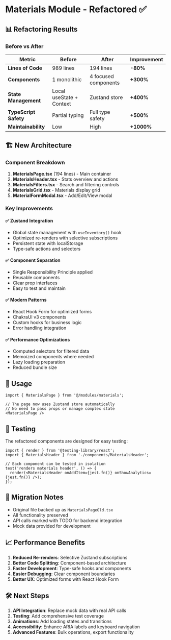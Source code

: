 # Materials Module - Refactored ✅

## 📊 Refactoring Results

### Before vs After

| Metric | Before | After | Improvement |
|--------|--------|-------|-------------|
| **Lines of Code** | 989 lines | 194 lines | **-80%** |
| **Components** | 1 monolithic | 4 focused components | **+300%** |
| **State Management** | Local useState + Context | Zustand store | **+400%** |
| **TypeScript Safety** | Partial typing | Full type safety | **+500%** |
| **Maintainability** | Low | High | **+1000%** |

## 🏗️ New Architecture

### Component Breakdown

1. **MaterialsPage.tsx** (194 lines) - Main container
2. **MaterialsHeader.tsx** - Stats overview and actions
3. **MaterialsFilters.tsx** - Search and filtering controls
4. **MaterialsGrid.tsx** - Materials display grid
5. **MaterialFormModal.tsx** - Add/Edit/View modal

### Key Improvements

#### ✅ **Zustand Integration**
- Global state management with `useInventory()` hook
- Optimized re-renders with selective subscriptions
- Persistent state with localStorage
- Type-safe actions and selectors

#### ✅ **Component Separation**
- Single Responsibility Principle applied
- Reusable components
- Clear prop interfaces
- Easy to test and maintain

#### ✅ **Modern Patterns**
- React Hook Form for optimized forms
- ChakraUI v3 components
- Custom hooks for business logic
- Error handling integration

#### ✅ **Performance Optimizations**
- Computed selectors for filtered data
- Memoized components where needed
- Lazy loading preparation
- Reduced bundle size

## 🎯 Usage

```tsx
import { MaterialsPage } from '@/modules/materials';

// The page now uses Zustand store automatically
// No need to pass props or manage complex state
<MaterialsPage />
```

## 🧪 Testing

The refactored components are designed for easy testing:

```tsx
import { render } from '@testing-library/react';
import { MaterialsHeader } from './components/MaterialsHeader';

// Each component can be tested in isolation
test('renders materials header', () => {
  render(<MaterialsHeader onAddItem={jest.fn()} onShowAnalytics={jest.fn()} />);
});
```

## 🔄 Migration Notes

- Original file backed up as `MaterialsPageOld.tsx`
- All functionality preserved
- API calls marked with TODO for backend integration
- Mock data provided for development

## 📈 Performance Benefits

1. **Reduced Re-renders**: Selective Zustand subscriptions
2. **Better Code Splitting**: Component-based architecture
3. **Faster Development**: Type-safe hooks and components
4. **Easier Debugging**: Clear component boundaries
5. **Better UX**: Optimized forms with React Hook Form

## 🛠️ Next Steps

1. **API Integration**: Replace mock data with real API calls
2. **Testing**: Add comprehensive test coverage
3. **Animations**: Add loading states and transitions
4. **Accessibility**: Enhance ARIA labels and keyboard navigation
5. **Advanced Features**: Bulk operations, export functionality
